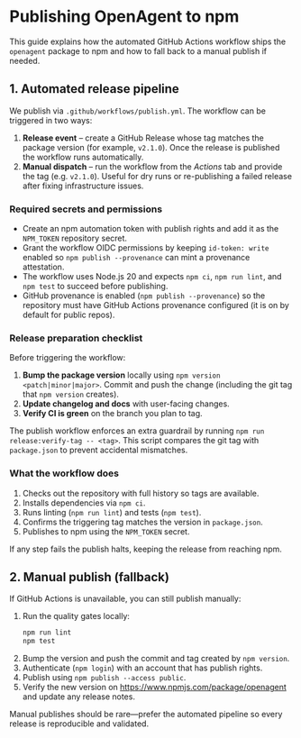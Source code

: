 # Publishing OpenAgent to npm

This guide explains how the automated GitHub Actions workflow ships the `openagent` package to npm and how to fall back to a manual publish if needed.

## 1. Automated release pipeline

We publish via `.github/workflows/publish.yml`. The workflow can be triggered in two ways:

1. **Release event** – create a GitHub Release whose tag matches the package version (for example, `v2.1.0`). Once the release is published the workflow runs automatically.
2. **Manual dispatch** – run the workflow from the *Actions* tab and provide the tag (e.g. `v2.1.0`). Useful for dry runs or re-publishing a failed release after fixing infrastructure issues.

### Required secrets and permissions

- Create an npm automation token with publish rights and add it as the `NPM_TOKEN` repository secret.
- Grant the workflow OIDC permissions by keeping `id-token: write` enabled so `npm publish --provenance` can mint a provenance attestation.
- The workflow uses Node.js 20 and expects `npm ci`, `npm run lint`, and `npm test` to succeed before publishing.
- GitHub provenance is enabled (`npm publish --provenance`) so the repository must have GitHub Actions provenance configured (it is on by default for public repos).

### Release preparation checklist

Before triggering the workflow:

1. **Bump the package version** locally using `npm version <patch|minor|major>`. Commit and push the change (including the git tag that `npm version` creates).
2. **Update changelog and docs** with user-facing changes.
3. **Verify CI is green** on the branch you plan to tag.

The publish workflow enforces an extra guardrail by running `npm run release:verify-tag -- <tag>`. This script compares the git tag with `package.json` to prevent accidental mismatches.

### What the workflow does

1. Checks out the repository with full history so tags are available.
2. Installs dependencies via `npm ci`.
3. Runs linting (`npm run lint`) and tests (`npm test`).
4. Confirms the triggering tag matches the version in `package.json`.
5. Publishes to npm using the `NPM_TOKEN` secret.

If any step fails the publish halts, keeping the release from reaching npm.

## 2. Manual publish (fallback)

If GitHub Actions is unavailable, you can still publish manually:

1. Run the quality gates locally:
   ```sh
   npm run lint
   npm test
   ```
2. Bump the version and push the commit and tag created by `npm version`.
3. Authenticate (`npm login`) with an account that has publish rights.
4. Publish using `npm publish --access public`.
5. Verify the new version on <https://www.npmjs.com/package/openagent> and update any release notes.

Manual publishes should be rare—prefer the automated pipeline so every release is reproducible and validated.
